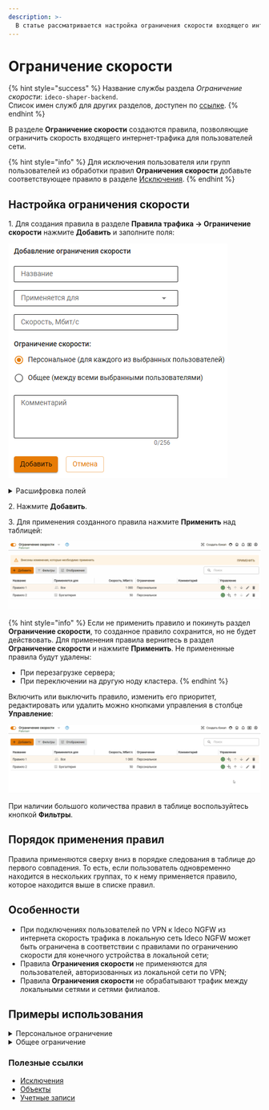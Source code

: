 ```yaml
---
description: >-
  В статье рассматривается настройка ограничения скорости входящего интернет-трафика для пользователей сети.
---
```


# Ограничение скорости

{% hint style="success" %}
Название службы раздела *Ограничение скорости*: `ideco-shaper-backend`. \
Список имен служб для других разделов, доступен по [ссылке](/settings/server-management/terminal/README.md).
{% endhint %}

В разделе **Ограничение скорости** создаются правила, позволяющие ограничить скорость входящего интернет-трафика для пользователей сети.

{% hint style="info" %}
Для исключения пользователя или групп пользователей из обработки правил **Ограничения скорости** добавьте соответствующее правило в разделе [Исключения](/settings/access-rules/ips/user-ip-exceptions.md).
{% endhint %}

## Настройка ограничения скорости

1\. Для создания правила в разделе **Правила трафика -> Ограничение скорости** нажмите **Добавить** и заполните поля:

![](/.gitbook/assets/shaper2.png)

<details>

<summary>Расшифровка полей</summary>

* **Название** - введите название правила, например, Ограничение для менеджеров;
* **Применяется для** - выберите из выпадающего списка пользователя, группу и/или IP-адрес;
* **Скорость \(Мбит/с\)** - укажите лимит скорости;
* **Ограничение скорости** - выберите тип ограничения скорости:
  * **Персональное** - скорость будет ограничена для каждого из выбранных пользователей;
  * **Общее** - скорость будет ограничена и разделится между всеми выбранными пользователями.

</details>

2\. Нажмите **Добавить**.

3\. Для применения созданного правила нажмите **Применить** над таблицей:

![](/.gitbook/assets/shaper2.gif)

{% hint style="info" %}
Если не применить правило и покинуть раздел **Ограничение скорости**, то созданное правило сохранится, но не будет действовать. Для применения правила вернитесь в раздел **Ограничение скорости** и нажмите **Применить**.
Не примененные правила будут удалены:

* При перезагрузке сервера;
* При переключении на другую ноду кластера.
{% endhint %}

Включить или выключить правило, изменить его приоритет, редактировать или удалить можно кнопками управления в столбце **Управление**:

![](/.gitbook/assets/shaper1.gif)

При наличии большого количества правил в таблице воспользуйтесь кнопкой **Фильтры**.

## Порядок применения правил

Правила применяются сверху вниз в порядке следования в таблице до первого совпадения. То есть, если пользователь одновременно находится в нескольких группах, то к нему применяется правило, которое находится выше в списке правил.

## Особенности

* При подключениях пользователей по VPN к Ideco NGFW из интернета скорость трафика в локальную сеть Ideco NGFW может быть ограничена в соответствии с правилами по ограничению скорости для конечного устройства в локальной сети;
* Правила **Ограничения скорости** не применяются для пользователей, авторизованных из локальной сети по VPN;
* Правила **Ограничения скорости** не обрабатывают трафик между локальными сетями и сетями филиалов.

## Примеры использования

<details>

<summary>Персональное ограничение</summary>

При выборе персонального ограничения скорости лимит скорости для каждого менеджера будет равен 1 Мбит/с:

![](/.gitbook/assets/shaper.png)

</details>

<details>

<summary>Общее ограничение</summary>

При выборе общего ограничения ширина канала для всей бухгалтерии будет равна 10 Мбит/с:

![](/.gitbook/assets/shaper1.png)

</details>

### Полезные ссылки

* [Исключения](/settings/access-rules/ips/user-ip-exceptions.md)
* [Объекты](/settings/access-rules/aliases.md)
* [Учетные записи](/settings/users/user-tree/README.md)